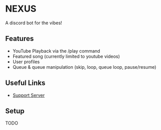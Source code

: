 # NEXUS

A discord bot for the vibes!

## Features

* YouTube Playback via the /play command
* Featured song (currently limited to youtube videos)
* User profiles
* Queue & queue manipulation (skip, loop, queue loop, pause/resume)

## Useful Links

* [Support Server](https://discord.gg/mwDmGCnbKF)

## Setup

TODO